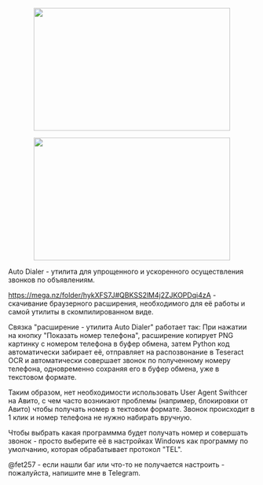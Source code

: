 <p align="center">
<img width="400" height="250" src="https://github.com/user-attachments/assets/1cd7fce2-5d40-45a1-992b-334508c70fe4">
</p>
<p align="center">
<img width="400" height="250" src="https://github.com/user-attachments/assets/0e864108-dfc2-4507-b480-e38f76741e1f">
</p>

Auto Dialer - утилита для упрощенного и ускоренного осуществления звонков по объявлениям.

https://mega.nz/folder/hykXFS7J#QBKSS2lM4j2ZJKOPDqi4zA - скачивание браузерного расширения, необходимого для её работы и
самой утилиты в скомпилированном виде.

Связка "расширение - утилита Auto Dialer" работает так:
При нажатии  на кнопку "Показать номер телефона", расширение копирует PNG картинку с номером телефона в буфер обмена, затем
Python код автоматически забирает её, отправляет на распозвонание в Teseract OCR и автоматически совершает звонок по
полученному номеру телефона, одновременно сохраняя его в буфер обмена, уже в текстовом формате.

Таким образом, нет необходимости использовать User Agent Swithcer на Авито, с чем часто возникают проблемы (например, блокировки от Авито)
чтобы получать номер в тектовом формате. Звонок происходит в 1 клик и номер телефона не нужно набирать вручную.

Чтобы выбрать какая программма будет получать номер и совершать звонок - просто выберите её в настройках Windows
как программу по умолчанию, которая обрабатывает протокол "TEL".

@fet257 - если нашли баг или что-то не получается настроить - пожалуйста, напишите мне в Telegram.

